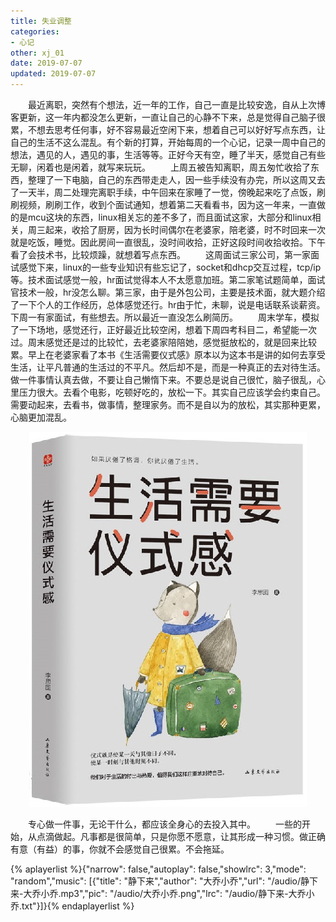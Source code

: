```yaml
---
title: 失业调整
categories:
- 心记
other: xj_01
date: 2019-07-07
updated: 2019-07-07
---
```

&emsp;&emsp;最近离职，突然有个想法，近一年的工作，自己一直是比较安逸，自从上次博客更新，这一年内都没怎么更新，一直让自己的心静不下来，总是觉得自己脑子很累，不想去思考任何事，好不容易最近空闲下来，想着自己可以好好写点东西，让自己的生活不这么混乱。有个新的打算，开始每周的一个心记，记录一周中自己的想法，遇见的人，遇见的事，生活等等。正好今天有空，睡了半天，感觉自己有些无聊，闲着也是闲着，就写来玩玩。
&emsp;&emsp;上周五被告知离职，周五匆忙收拾了东西，整理了一下电脑，自己的东西带走走人，因一些手续没有办完，所以这周又去了一天半，周二处理完离职手续，中午回来在家睡了一觉，傍晚起来吃了点饭，刷刷视频，刷刷工作，收到个面试通知，想着第二天看看书，因为这一年来，一直做的是mcu这块的东西，linux相关忘的差不多了，而且面试这家，大部分和linux相关，周三起来，收拾了厨房，因为长时间偶尔在老婆家，陪老婆，时不时回来一次就是吃饭，睡觉。因此房间一直很乱，没时间收拾，正好这段时间收拾收拾。下午看了会技术书，比较烦躁，就想着写点东西。
&emsp;&emsp;这周面试三家公司，第一家面试感觉下来，linux的一些专业知识有些忘记了，socket和dhcp交互过程，tcp/ip等。技术面试感觉一般，hr面试觉得本人不太愿意加班。第二家笔试题简单，面试官技术一般，hr没怎么聊。第三家，由于是外包公司，主要是技术面，就大题介绍了一下个人的工作经历，总体感觉还行。hr由于忙，未聊，说是电话联系谈薪资。下周一有家面试，有些想去。所以最近一直没怎么刷简历。
&emsp;&emsp;周末学车，模拟了一下场地，感觉还行，正好最近比较空闲，想着下周四考科目二，希望能一次过。周末感觉还是过的比较忙，去老婆家陪陪她，感觉挺放松的，就是回来比较累。早上在老婆家看了本书《生活需要仪式感》原本以为这本书是讲的如何去享受生活，让平凡普通的生活过的不平凡。然后却不是，而是一种真正的去对待生活。做一件事情认真去做，不要让自己懒惰下来。不要总是说自己很忙，脑子很乱，心里压力很大。去看个电影，吃顿好吃的，放松一下。其实自己应该学会约束自己。需要动起来，去看书，做事情，整理家务。而不是自以为的放松，其实那种更累，心脑更加混乱。

<div align="center">

![生活需要仪式感](/img/xj/2019070701.png)</div>
&emsp;&emsp;专心做一件事，无论干什么，都应该全身心的去投入其中。
&emsp;&emsp;一些的开始，从点滴做起。凡事都是很简单，只是你愿不愿意，让其形成一种习惯。做正确有意（有益）的事，你就不会感觉自己很累。不会拖延。

{% aplayerlist %}{"narrow": false,"autoplay": false,"showlrc": 3,"mode": "random","music": [{"title": "静下来","author": "大乔小乔","url": "/audio/静下来-大乔小乔.mp3","pic": "/audio/大乔小乔.png","lrc": "/audio/静下来-大乔小乔.txt"}]}{% endaplayerlist %}

